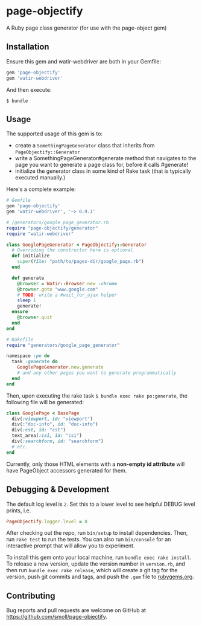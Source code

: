 # page-objectify

A Ruby page class generator (for use with the page-object gem)

## Installation

Ensure this gem and watir-webdriver are both in your Gemfile:

```ruby
gem 'page-objectify'
gem 'watir-webdriver'
```

And then execute:

    $ bundle

## Usage

The supported usage of this gem is to:
* create a `SomethingPageGenerator` class that inherits from `PageObjectify::Generator`
* write a SomethingPageGenerator#generate method that navigates to the page you want to generate a page class for, before it calls #generate!
* initialize the generator class in some kind of Rake task (that is typically executed manually.)

Here's a complete example:

```ruby
# Gemfile
gem 'page-objectify'
gem 'watir-webdriver', '~> 0.9.1'
```

```ruby
# /generators/google_page_generator.rb
require "page-objectify/generator"
require "watir-webdriver"

class GooglePageGenerator < PageObjectify::Generator
  # Overriding the constructor here is optional
  def initialize
    super(file: "path/to/pages-dir/google_page.rb")
  end

  def generate
    @browser = Watir::Browser.new :chrome
    @browser.goto "www.google.com"
    # TODO: write a #wait_for_ajax helper
    sleep 1
    generate!
  ensure
    @browser.quit
  end
end
```

```ruby
# Rakefile
require "generators/google_page_generator"

namespace :po do
  task :generate do
    GooglePageGenerator.new.generate
    # and any other pages you want to generate programmatically
  end
end
```

Then, upon executing the rake task `$ bundle exec rake po:generate`, the following file will be generated:

```ruby
class GooglePage < BasePage
  div(:viewport, id: "viewport")
  div(:"doc-info", id: "doc-info")
  div(:cst, id: "cst")
  text_area(:csi, id: "csi")
  div(:searchform, id: "searchform")
  # etc.
end
```

Currently, only those HTML elements with a **non-empty id attribute** will have PageObject accessors generated for them.

## Debugging & Development

The default log level is `2`. Set this to a lower level to see helpful DEBUG level prints, i.e.

```ruby
PageObjectify.logger.level = 0
```

After checking out the repo, run `bin/setup` to install dependencies. Then, run `rake test` to run the tests. You can also run `bin/console` for an interactive prompt that will allow you to experiment.

To install this gem onto your local machine, run `bundle exec rake install`. To release a new version, update the version number in `version.rb`, and then run `bundle exec rake release`, which will create a git tag for the version, push git commits and tags, and push the `.gem` file to [rubygems.org](https://rubygems.org).

## Contributing

Bug reports and pull requests are welcome on GitHub at https://github.com/smoll/page-objectify.

